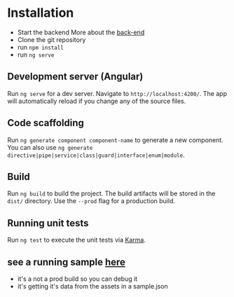 # Installation

* Start the backend More about the [back-end](https://github.com/royspekreijse/homework-backend)
* Clone the git repository 
* run ``` npm install ```
* run ``` ng serve ```


## Development server (Angular)

Run `ng serve` for a dev server. Navigate to `http://localhost:4200/`. The app will automatically reload if you change any of the source files.

## Code scaffolding

Run `ng generate component component-name` to generate a new component. You can also use `ng generate directive|pipe|service|class|guard|interface|enum|module`.

## Build

Run `ng build` to build the project. The build artifacts will be stored in the `dist/` directory. Use the `--prod` flag for a production build.

## Running unit tests

Run `ng test` to execute the unit tests via [Karma](https://karma-runner.github.io).

## see a running sample [here](http://homework.spekreijse.eu)
* it's a not a prod build so you can debug it
* it's getting it's data from the assets in a sample.json


